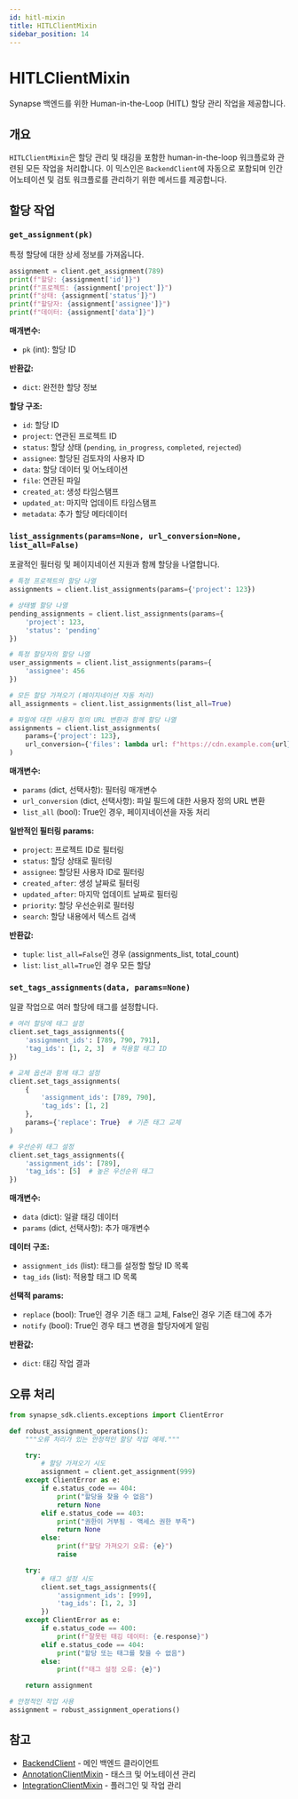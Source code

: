 ```yaml
---
id: hitl-mixin
title: HITLClientMixin
sidebar_position: 14
---
```


# HITLClientMixin

Synapse 백엔드를 위한 Human-in-the-Loop (HITL) 할당 관리 작업을 제공합니다.

## 개요

`HITLClientMixin`은 할당 관리 및 태깅을 포함한 human-in-the-loop 워크플로와 관련된 모든 작업을 처리합니다. 이 믹스인은 `BackendClient`에 자동으로 포함되며 인간 어노테이션 및 검토 워크플로를 관리하기 위한 메서드를 제공합니다.

## 할당 작업

### `get_assignment(pk)`

특정 할당에 대한 상세 정보를 가져옵니다.

```python
assignment = client.get_assignment(789)
print(f"할당: {assignment['id']}")
print(f"프로젝트: {assignment['project']}")
print(f"상태: {assignment['status']}")
print(f"할당자: {assignment['assignee']}")
print(f"데이터: {assignment['data']}")
```

**매개변수:**

- `pk` (int): 할당 ID

**반환값:**

- `dict`: 완전한 할당 정보

**할당 구조:**

- `id`: 할당 ID
- `project`: 연관된 프로젝트 ID
- `status`: 할당 상태 (`pending`, `in_progress`, `completed`, `rejected`)
- `assignee`: 할당된 검토자의 사용자 ID
- `data`: 할당 데이터 및 어노테이션
- `file`: 연관된 파일
- `created_at`: 생성 타임스탬프
- `updated_at`: 마지막 업데이트 타임스탬프
- `metadata`: 추가 할당 메타데이터

### `list_assignments(params=None, url_conversion=None, list_all=False)`

포괄적인 필터링 및 페이지네이션 지원과 함께 할당을 나열합니다.

```python
# 특정 프로젝트의 할당 나열
assignments = client.list_assignments(params={'project': 123})

# 상태별 할당 나열
pending_assignments = client.list_assignments(params={
    'project': 123,
    'status': 'pending'
})

# 특정 할당자의 할당 나열
user_assignments = client.list_assignments(params={
    'assignee': 456
})

# 모든 할당 가져오기 (페이지네이션 자동 처리)
all_assignments = client.list_assignments(list_all=True)

# 파일에 대한 사용자 정의 URL 변환과 함께 할당 나열
assignments = client.list_assignments(
    params={'project': 123},
    url_conversion={'files': lambda url: f"https://cdn.example.com{url}"}
)
```

**매개변수:**

- `params` (dict, 선택사항): 필터링 매개변수
- `url_conversion` (dict, 선택사항): 파일 필드에 대한 사용자 정의 URL 변환
- `list_all` (bool): True인 경우, 페이지네이션을 자동 처리

**일반적인 필터링 params:**

- `project`: 프로젝트 ID로 필터링
- `status`: 할당 상태로 필터링
- `assignee`: 할당된 사용자 ID로 필터링
- `created_after`: 생성 날짜로 필터링
- `updated_after`: 마지막 업데이트 날짜로 필터링
- `priority`: 할당 우선순위로 필터링
- `search`: 할당 내용에서 텍스트 검색

**반환값:**

- `tuple`: `list_all=False`인 경우 (assignments_list, total_count)
- `list`: `list_all=True`인 경우 모든 할당

### `set_tags_assignments(data, params=None)`

일괄 작업으로 여러 할당에 태그를 설정합니다.

```python
# 여러 할당에 태그 설정
client.set_tags_assignments({
    'assignment_ids': [789, 790, 791],
    'tag_ids': [1, 2, 3]  # 적용할 태그 ID
})

# 교체 옵션과 함께 태그 설정
client.set_tags_assignments(
    {
        'assignment_ids': [789, 790],
        'tag_ids': [1, 2]
    },
    params={'replace': True}  # 기존 태그 교체
)

# 우선순위 태그 설정
client.set_tags_assignments({
    'assignment_ids': [789],
    'tag_ids': [5]  # 높은 우선순위 태그
})
```

**매개변수:**

- `data` (dict): 일괄 태깅 데이터
- `params` (dict, 선택사항): 추가 매개변수

**데이터 구조:**

- `assignment_ids` (list): 태그를 설정할 할당 ID 목록
- `tag_ids` (list): 적용할 태그 ID 목록

**선택적 params:**

- `replace` (bool): True인 경우 기존 태그 교체, False인 경우 기존 태그에 추가
- `notify` (bool): True인 경우 태그 변경을 할당자에게 알림

**반환값:**

- `dict`: 태깅 작업 결과

## 오류 처리

```python
from synapse_sdk.clients.exceptions import ClientError

def robust_assignment_operations():
    """오류 처리가 있는 안정적인 할당 작업 예제."""

    try:
        # 할당 가져오기 시도
        assignment = client.get_assignment(999)
    except ClientError as e:
        if e.status_code == 404:
            print("할당을 찾을 수 없음")
            return None
        elif e.status_code == 403:
            print("권한이 거부됨 - 액세스 권한 부족")
            return None
        else:
            print(f"할당 가져오기 오류: {e}")
            raise

    try:
        # 태그 설정 시도
        client.set_tags_assignments({
            'assignment_ids': [999],
            'tag_ids': [1, 2, 3]
        })
    except ClientError as e:
        if e.status_code == 400:
            print(f"잘못된 태깅 데이터: {e.response}")
        elif e.status_code == 404:
            print("할당 또는 태그를 찾을 수 없음")
        else:
            print(f"태그 설정 오류: {e}")

    return assignment

# 안정적인 작업 사용
assignment = robust_assignment_operations()
```

## 참고

- [BackendClient](./backend.md) - 메인 백엔드 클라이언트
- [AnnotationClientMixin](./annotation-mixin.md) - 태스크 및 어노테이션 관리
- [IntegrationClientMixin](./integration-mixin.md) - 플러그인 및 작업 관리
